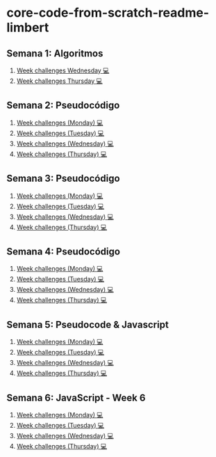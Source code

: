 # core-code-from-scratch-readme-limbert

## Semana 1: Algoritmos

1. [Week challenges Wednesday 💻](https://github.com/infolimbert/core-code-from-scratch-readme-limbert/blob/main/1.%20Algorithms%20-%20Week%201/Week%20challenges%20(Thursday).txt)
2. [Week challenges Thursday 💻](https://github.com/infolimbert/core-code-from-scratch-readme-limbert/blob/main/1.%20Algorithms%20-%20Week%201/Week%20challenges%20(Wednesday)%20%F0%9F%92%BB.txt)

## Semana 2: Pseudocódigo

1. [Week challenges (Monday) 💻](https://github.com/infolimbert/core-code-from-scratch-readme-limbert/tree/main/2.%20Pseudocode%20-%20Week%202/1.%20Week%20challenges%20(Monday)%20%F0%9F%92%BB)
2. [Week challenges (Tuesday) 💻](https://github.com/infolimbert/core-code-from-scratch-readme-limbert/tree/main/2.%20Pseudocode%20-%20Week%202/2.%20Week%20challenges%20(Tuesday)%20%F0%9F%92%BB)
3. [Week challenges (Wednesday) 💻](https://github.com/infolimbert/core-code-from-scratch-readme-limbert/tree/main/2.%20Pseudocode%20-%20Week%202/3.%20Week%20challenges%20(Wednesday)%20%F0%9F%92%BB)
4. [Week challenges (Thursday) 💻](https://github.com/infolimbert/core-code-from-scratch-readme-limbert/tree/main/2.%20Pseudocode%20-%20Week%202/4.%20Week%20challenges%20(Thursday)%20%F0%9F%92%BB)

## Semana 3: Pseudocódigo

1. [Week challenges (Monday) 💻](https://github.com/infolimbert/core-code-from-scratch-readme-limbert/tree/main/3.%20Pseudocode%20-%20Week%203/1.%20Week%20challenges%20(Monday)%20%F0%9F%92%BB)
2. [Week challenges (Tuesday) 💻](https://github.com/infolimbert/core-code-from-scratch-readme-limbert/tree/main/3.%20Pseudocode%20-%20Week%203/2.%20Week%20challenges(Tuesday)%20%F0%9F%92%BB)
3. [Week challenges (Wednesday) 💻](https://github.com/infolimbert/core-code-from-scratch-readme-limbert/tree/main/3.%20Pseudocode%20-%20Week%203/3.%20Week%20challenges%20(Wednesday)%20%F0%9F%92%BB)
4. [Week challenges (Thursday) 💻](https://github.com/infolimbert/core-code-from-scratch-readme-limbert/tree/main/3.%20Pseudocode%20-%20Week%203/4.%20Week%20challenges%20(Thursday)%20%F0%9F%92%BB)

## Semana 4: Pseudocódigo

1. [Week challenges (Monday) 💻](https://github.com/infolimbert/core-code-from-scratch-readme-limbert/tree/main/4.%20Pseudocode%20-%20Week%204/1.%20Week%20challenges%20(Monday)%20%F0%9F%92%BB)
2. [Week challenges (Tuesday) 💻](https://github.com/infolimbert/core-code-from-scratch-readme-limbert/tree/main/4.%20Pseudocode%20-%20Week%204/2.%20Week%20challenges%20(Tuesday)%20%F0%9F%92%BB)
3. [Week challenges (Wednesday) 💻](https://github.com/infolimbert/core-code-from-scratch-readme-limbert/tree/main/4.%20Pseudocode%20-%20Week%204/3.%20Week%20challenges%20(Wednesday)%20%F0%9F%92%BB)
4. [Week challenges (Thursday) 💻](https://github.com/infolimbert/core-code-from-scratch-readme-limbert/tree/main/4.%20Pseudocode%20-%20Week%204/4.%20Week%20challenges%20(Thursday)%20%F0%9F%92%BB)

## Semana 5: Pseudocode & Javascript

1. [Week challenges (Monday) 💻](https://github.com/infolimbert/core-code-from-scratch-readme-limbert/tree/main/5.%20Pseudocode%20%26%20Javascript%20-%20Week%205/1.%20Week%20challenges%20(Monday)%20%F0%9F%92%BB)
2. [Week challenges (Tuesday) 💻](https://github.com/infolimbert/core-code-from-scratch-readme-limbert/tree/main/5.%20Pseudocode%20%26%20Javascript%20-%20Week%205/2.%20Week%20challenges%20(Tuesday)%20%F0%9F%92%BB)
3. [Week challenges (Wednesday) 💻](https://github.com/infolimbert/core-code-from-scratch-readme-limbert/tree/main/5.%20Pseudocode%20%26%20Javascript%20-%20Week%205/3.%20Week%20challenges%20(Wednesday)%20%F0%9F%92%BB)
4. [Week challenges (Thursday) 💻](https://github.com/infolimbert/core-code-from-scratch-readme-limbert/tree/main/5.%20Pseudocode%20%26%20Javascript%20-%20Week%205/4.%20Week%20challenges%20(Thursday)%20%F0%9F%92%BB)

## Semana 6: JavaScript - Week 6

1. [Week challenges (Monday) 💻](https://github.com/infolimbert/core-code-from-scratch-readme-limbert/tree/main/6.%20JavaScript%20-%20Week%206/1.%20Week%20challenges%20(Monday)%20%F0%9F%92%BB/primer%20proyecto)
2. [Week challenges (Tuesday) 💻](https://github.com/infolimbert/core-code-from-scratch-readme-limbert/tree/main/6.%20JavaScript%20-%20Week%206/2.%20Week%20challenges%20(Tuesday)%20%F0%9F%92%BB)
3. [Week challenges (Wednesday) 💻](https://github.com/infolimbert/core-code-from-scratch-readme-limbert/tree/main/6.%20JavaScript%20-%20Week%206/3.%20Week%20challenges%20(Wednesday)%20%F0%9F%92%BB)
4. [Week challenges (Thursday) 💻](https://github.com/infolimbert/core-code-from-scratch-readme-limbert/tree/main/6.%20JavaScript%20-%20Week%206/4.%20Week%20challenges%20(Thursday)%20%F0%9F%92%BB)
